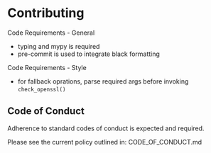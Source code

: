 Contributing
============

Code Requirements - General
* typing and mypy is required
* pre-commit is used to integrate black formatting

Code Requirements - Style
* for fallback oprations, parse required args before invoking `check_openssl()`


Code of Conduct
---------------

Adherence to standard codes of conduct is expected and required.

Please see the current policy outlined in: CODE_OF_CONDUCT.md


